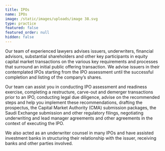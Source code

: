 ```yaml
---
title: IPOs
name: IPOs
image: /static/images/uploads/image 38.svg
type: practice
featured: false
featured_order: null
hidden: false
---
```

Our team of experienced lawyers advises issuers, underwriters, financial advisors, substantial shareholders and other key participants in equity capital market transactions on the various key requirements and processes that surround an initial public offering transaction. We advise issuers in their contemplated IPOs starting from the IPO assessment until the successful completion and listing of the company’s shares.

Our team can assist you in conducting IPO assessment and readiness exercise, completing a restructure, carve-out and demerger transactions prior to an IPO, conducting legal due diligence, advise on the recommended steps and help you implement these recommendations, drafting the prospectus, the Capital Market Authority (CMA) submission packages, the Saudi Exchange submission and other regulatory filings, negotiating underwriting and lead manager agreements and other agreements in the context of executing the IPO.

We also acted as an underwriter counsel in many IPOs and have assisted investment banks in structuring their relationship with the issuer, receiving banks and other parties involved.
